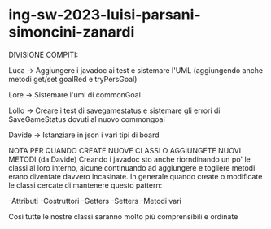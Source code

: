 # ing-sw-2023-luisi-parsani-simoncini-zanardi

DIVISIONE COMPITI:

Luca -> Aggiungere i javadoc ai test e sistemare l'UML (aggiungendo anche metodi get/set goalRed e tryPersGoal)

Lore -> Sistemare l'uml di commonGoal

Lollo -> Creare i test di savegamestatus e sistemare gli errori di SaveGameStatus dovuti al nuovo commongoal

Davide -> Istanziare in json i vari tipi di board

NOTA PER QUANDO CREATE NUOVE CLASSI O AGGIUNGETE NUOVI METODI (da Davide)
Creando i javadoc sto anche riorndinando un po' le classi al loro interno, alcune continuando ad aggiungere e togliere metodi erano diventate davvero incasinate.
In generale quando create o modificate le classi cercate di mantenere questo pattern:

-Attributi
-Costruttori
-Getters
-Setters
-Metodi vari

Così tutte le nostre classi saranno molto più comprensibili e ordinate
 
